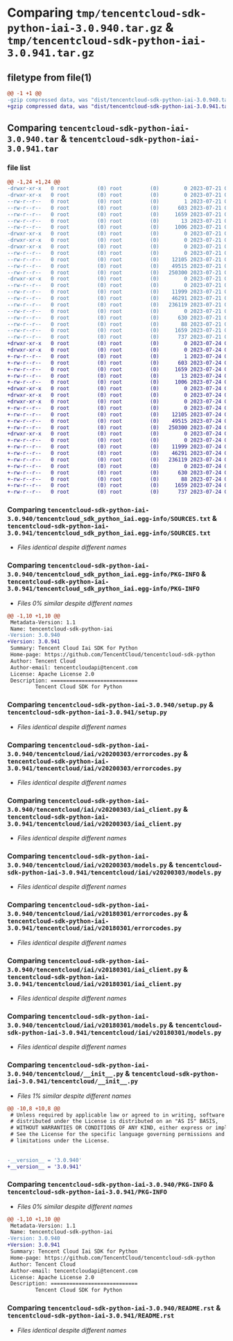 # Comparing `tmp/tencentcloud-sdk-python-iai-3.0.940.tar.gz` & `tmp/tencentcloud-sdk-python-iai-3.0.941.tar.gz`

## filetype from file(1)

```diff
@@ -1 +1 @@
-gzip compressed data, was "dist/tencentcloud-sdk-python-iai-3.0.940.tar", last modified: Fri Jul 21 00:32:23 2023, max compression
+gzip compressed data, was "dist/tencentcloud-sdk-python-iai-3.0.941.tar", last modified: Mon Jul 24 00:38:04 2023, max compression
```

## Comparing `tencentcloud-sdk-python-iai-3.0.940.tar` & `tencentcloud-sdk-python-iai-3.0.941.tar`

### file list

```diff
@@ -1,24 +1,24 @@
-drwxr-xr-x   0 root         (0) root         (0)        0 2023-07-21 00:32:23.000000 tencentcloud-sdk-python-iai-3.0.940/
-drwxr-xr-x   0 root         (0) root         (0)        0 2023-07-21 00:32:23.000000 tencentcloud-sdk-python-iai-3.0.940/tencentcloud_sdk_python_iai.egg-info/
--rw-r--r--   0 root         (0) root         (0)        1 2023-07-21 00:32:23.000000 tencentcloud-sdk-python-iai-3.0.940/tencentcloud_sdk_python_iai.egg-info/dependency_links.txt
--rw-r--r--   0 root         (0) root         (0)      603 2023-07-21 00:32:23.000000 tencentcloud-sdk-python-iai-3.0.940/tencentcloud_sdk_python_iai.egg-info/SOURCES.txt
--rw-r--r--   0 root         (0) root         (0)     1659 2023-07-21 00:32:23.000000 tencentcloud-sdk-python-iai-3.0.940/tencentcloud_sdk_python_iai.egg-info/PKG-INFO
--rw-r--r--   0 root         (0) root         (0)       13 2023-07-21 00:32:23.000000 tencentcloud-sdk-python-iai-3.0.940/tencentcloud_sdk_python_iai.egg-info/top_level.txt
--rw-r--r--   0 root         (0) root         (0)     1006 2023-07-21 00:32:23.000000 tencentcloud-sdk-python-iai-3.0.940/setup.py
-drwxr-xr-x   0 root         (0) root         (0)        0 2023-07-21 00:32:23.000000 tencentcloud-sdk-python-iai-3.0.940/tencentcloud/
-drwxr-xr-x   0 root         (0) root         (0)        0 2023-07-21 00:32:23.000000 tencentcloud-sdk-python-iai-3.0.940/tencentcloud/iai/
-drwxr-xr-x   0 root         (0) root         (0)        0 2023-07-21 00:32:23.000000 tencentcloud-sdk-python-iai-3.0.940/tencentcloud/iai/v20200303/
--rw-r--r--   0 root         (0) root         (0)        0 2023-07-21 00:32:23.000000 tencentcloud-sdk-python-iai-3.0.940/tencentcloud/iai/v20200303/__init__.py
--rw-r--r--   0 root         (0) root         (0)    12105 2023-07-21 00:32:23.000000 tencentcloud-sdk-python-iai-3.0.940/tencentcloud/iai/v20200303/errorcodes.py
--rw-r--r--   0 root         (0) root         (0)    49515 2023-07-21 00:32:23.000000 tencentcloud-sdk-python-iai-3.0.940/tencentcloud/iai/v20200303/iai_client.py
--rw-r--r--   0 root         (0) root         (0)   250300 2023-07-21 00:32:23.000000 tencentcloud-sdk-python-iai-3.0.940/tencentcloud/iai/v20200303/models.py
-drwxr-xr-x   0 root         (0) root         (0)        0 2023-07-21 00:32:23.000000 tencentcloud-sdk-python-iai-3.0.940/tencentcloud/iai/v20180301/
--rw-r--r--   0 root         (0) root         (0)        0 2023-07-21 00:32:23.000000 tencentcloud-sdk-python-iai-3.0.940/tencentcloud/iai/v20180301/__init__.py
--rw-r--r--   0 root         (0) root         (0)    11999 2023-07-21 00:32:23.000000 tencentcloud-sdk-python-iai-3.0.940/tencentcloud/iai/v20180301/errorcodes.py
--rw-r--r--   0 root         (0) root         (0)    46291 2023-07-21 00:32:23.000000 tencentcloud-sdk-python-iai-3.0.940/tencentcloud/iai/v20180301/iai_client.py
--rw-r--r--   0 root         (0) root         (0)   236119 2023-07-21 00:32:23.000000 tencentcloud-sdk-python-iai-3.0.940/tencentcloud/iai/v20180301/models.py
--rw-r--r--   0 root         (0) root         (0)        0 2023-07-21 00:32:23.000000 tencentcloud-sdk-python-iai-3.0.940/tencentcloud/iai/__init__.py
--rw-r--r--   0 root         (0) root         (0)      630 2023-07-21 00:32:23.000000 tencentcloud-sdk-python-iai-3.0.940/tencentcloud/__init__.py
--rw-r--r--   0 root         (0) root         (0)       88 2023-07-21 00:32:23.000000 tencentcloud-sdk-python-iai-3.0.940/setup.cfg
--rw-r--r--   0 root         (0) root         (0)     1659 2023-07-21 00:32:23.000000 tencentcloud-sdk-python-iai-3.0.940/PKG-INFO
--rw-r--r--   0 root         (0) root         (0)      737 2023-07-21 00:32:23.000000 tencentcloud-sdk-python-iai-3.0.940/README.rst
+drwxr-xr-x   0 root         (0) root         (0)        0 2023-07-24 00:38:04.000000 tencentcloud-sdk-python-iai-3.0.941/
+drwxr-xr-x   0 root         (0) root         (0)        0 2023-07-24 00:38:04.000000 tencentcloud-sdk-python-iai-3.0.941/tencentcloud_sdk_python_iai.egg-info/
+-rw-r--r--   0 root         (0) root         (0)        1 2023-07-24 00:38:04.000000 tencentcloud-sdk-python-iai-3.0.941/tencentcloud_sdk_python_iai.egg-info/dependency_links.txt
+-rw-r--r--   0 root         (0) root         (0)      603 2023-07-24 00:38:04.000000 tencentcloud-sdk-python-iai-3.0.941/tencentcloud_sdk_python_iai.egg-info/SOURCES.txt
+-rw-r--r--   0 root         (0) root         (0)     1659 2023-07-24 00:38:04.000000 tencentcloud-sdk-python-iai-3.0.941/tencentcloud_sdk_python_iai.egg-info/PKG-INFO
+-rw-r--r--   0 root         (0) root         (0)       13 2023-07-24 00:38:04.000000 tencentcloud-sdk-python-iai-3.0.941/tencentcloud_sdk_python_iai.egg-info/top_level.txt
+-rw-r--r--   0 root         (0) root         (0)     1006 2023-07-24 00:38:04.000000 tencentcloud-sdk-python-iai-3.0.941/setup.py
+drwxr-xr-x   0 root         (0) root         (0)        0 2023-07-24 00:38:04.000000 tencentcloud-sdk-python-iai-3.0.941/tencentcloud/
+drwxr-xr-x   0 root         (0) root         (0)        0 2023-07-24 00:38:04.000000 tencentcloud-sdk-python-iai-3.0.941/tencentcloud/iai/
+drwxr-xr-x   0 root         (0) root         (0)        0 2023-07-24 00:38:04.000000 tencentcloud-sdk-python-iai-3.0.941/tencentcloud/iai/v20200303/
+-rw-r--r--   0 root         (0) root         (0)        0 2023-07-24 00:38:04.000000 tencentcloud-sdk-python-iai-3.0.941/tencentcloud/iai/v20200303/__init__.py
+-rw-r--r--   0 root         (0) root         (0)    12105 2023-07-24 00:38:04.000000 tencentcloud-sdk-python-iai-3.0.941/tencentcloud/iai/v20200303/errorcodes.py
+-rw-r--r--   0 root         (0) root         (0)    49515 2023-07-24 00:38:04.000000 tencentcloud-sdk-python-iai-3.0.941/tencentcloud/iai/v20200303/iai_client.py
+-rw-r--r--   0 root         (0) root         (0)   250300 2023-07-24 00:38:04.000000 tencentcloud-sdk-python-iai-3.0.941/tencentcloud/iai/v20200303/models.py
+drwxr-xr-x   0 root         (0) root         (0)        0 2023-07-24 00:38:04.000000 tencentcloud-sdk-python-iai-3.0.941/tencentcloud/iai/v20180301/
+-rw-r--r--   0 root         (0) root         (0)        0 2023-07-24 00:38:04.000000 tencentcloud-sdk-python-iai-3.0.941/tencentcloud/iai/v20180301/__init__.py
+-rw-r--r--   0 root         (0) root         (0)    11999 2023-07-24 00:38:04.000000 tencentcloud-sdk-python-iai-3.0.941/tencentcloud/iai/v20180301/errorcodes.py
+-rw-r--r--   0 root         (0) root         (0)    46291 2023-07-24 00:38:04.000000 tencentcloud-sdk-python-iai-3.0.941/tencentcloud/iai/v20180301/iai_client.py
+-rw-r--r--   0 root         (0) root         (0)   236119 2023-07-24 00:38:04.000000 tencentcloud-sdk-python-iai-3.0.941/tencentcloud/iai/v20180301/models.py
+-rw-r--r--   0 root         (0) root         (0)        0 2023-07-24 00:38:04.000000 tencentcloud-sdk-python-iai-3.0.941/tencentcloud/iai/__init__.py
+-rw-r--r--   0 root         (0) root         (0)      630 2023-07-24 00:38:04.000000 tencentcloud-sdk-python-iai-3.0.941/tencentcloud/__init__.py
+-rw-r--r--   0 root         (0) root         (0)       88 2023-07-24 00:38:04.000000 tencentcloud-sdk-python-iai-3.0.941/setup.cfg
+-rw-r--r--   0 root         (0) root         (0)     1659 2023-07-24 00:38:04.000000 tencentcloud-sdk-python-iai-3.0.941/PKG-INFO
+-rw-r--r--   0 root         (0) root         (0)      737 2023-07-24 00:38:04.000000 tencentcloud-sdk-python-iai-3.0.941/README.rst
```

### Comparing `tencentcloud-sdk-python-iai-3.0.940/tencentcloud_sdk_python_iai.egg-info/SOURCES.txt` & `tencentcloud-sdk-python-iai-3.0.941/tencentcloud_sdk_python_iai.egg-info/SOURCES.txt`

 * *Files identical despite different names*

### Comparing `tencentcloud-sdk-python-iai-3.0.940/tencentcloud_sdk_python_iai.egg-info/PKG-INFO` & `tencentcloud-sdk-python-iai-3.0.941/tencentcloud_sdk_python_iai.egg-info/PKG-INFO`

 * *Files 0% similar despite different names*

```diff
@@ -1,10 +1,10 @@
 Metadata-Version: 1.1
 Name: tencentcloud-sdk-python-iai
-Version: 3.0.940
+Version: 3.0.941
 Summary: Tencent Cloud Iai SDK for Python
 Home-page: https://github.com/TencentCloud/tencentcloud-sdk-python
 Author: Tencent Cloud
 Author-email: tencentcloudapi@tencent.com
 License: Apache License 2.0
 Description: ============================
         Tencent Cloud SDK for Python
```

### Comparing `tencentcloud-sdk-python-iai-3.0.940/setup.py` & `tencentcloud-sdk-python-iai-3.0.941/setup.py`

 * *Files identical despite different names*

### Comparing `tencentcloud-sdk-python-iai-3.0.940/tencentcloud/iai/v20200303/errorcodes.py` & `tencentcloud-sdk-python-iai-3.0.941/tencentcloud/iai/v20200303/errorcodes.py`

 * *Files identical despite different names*

### Comparing `tencentcloud-sdk-python-iai-3.0.940/tencentcloud/iai/v20200303/iai_client.py` & `tencentcloud-sdk-python-iai-3.0.941/tencentcloud/iai/v20200303/iai_client.py`

 * *Files identical despite different names*

### Comparing `tencentcloud-sdk-python-iai-3.0.940/tencentcloud/iai/v20200303/models.py` & `tencentcloud-sdk-python-iai-3.0.941/tencentcloud/iai/v20200303/models.py`

 * *Files identical despite different names*

### Comparing `tencentcloud-sdk-python-iai-3.0.940/tencentcloud/iai/v20180301/errorcodes.py` & `tencentcloud-sdk-python-iai-3.0.941/tencentcloud/iai/v20180301/errorcodes.py`

 * *Files identical despite different names*

### Comparing `tencentcloud-sdk-python-iai-3.0.940/tencentcloud/iai/v20180301/iai_client.py` & `tencentcloud-sdk-python-iai-3.0.941/tencentcloud/iai/v20180301/iai_client.py`

 * *Files identical despite different names*

### Comparing `tencentcloud-sdk-python-iai-3.0.940/tencentcloud/iai/v20180301/models.py` & `tencentcloud-sdk-python-iai-3.0.941/tencentcloud/iai/v20180301/models.py`

 * *Files identical despite different names*

### Comparing `tencentcloud-sdk-python-iai-3.0.940/tencentcloud/__init__.py` & `tencentcloud-sdk-python-iai-3.0.941/tencentcloud/__init__.py`

 * *Files 1% similar despite different names*

```diff
@@ -10,8 +10,8 @@
 # Unless required by applicable law or agreed to in writing, software
 # distributed under the License is distributed on an "AS IS" BASIS,
 # WITHOUT WARRANTIES OR CONDITIONS OF ANY KIND, either express or implied.
 # See the License for the specific language governing permissions and
 # limitations under the License.
 
 
-__version__ = '3.0.940'
+__version__ = '3.0.941'
```

### Comparing `tencentcloud-sdk-python-iai-3.0.940/PKG-INFO` & `tencentcloud-sdk-python-iai-3.0.941/PKG-INFO`

 * *Files 0% similar despite different names*

```diff
@@ -1,10 +1,10 @@
 Metadata-Version: 1.1
 Name: tencentcloud-sdk-python-iai
-Version: 3.0.940
+Version: 3.0.941
 Summary: Tencent Cloud Iai SDK for Python
 Home-page: https://github.com/TencentCloud/tencentcloud-sdk-python
 Author: Tencent Cloud
 Author-email: tencentcloudapi@tencent.com
 License: Apache License 2.0
 Description: ============================
         Tencent Cloud SDK for Python
```

### Comparing `tencentcloud-sdk-python-iai-3.0.940/README.rst` & `tencentcloud-sdk-python-iai-3.0.941/README.rst`

 * *Files identical despite different names*

